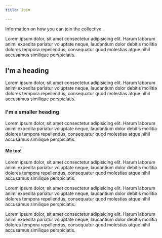 ```yaml
---
title: Join

---
```

Information on how you can join the collective.

Lorem ipsum dolor, sit amet consectetur adipisicing elit. Harum laborum animi expedita pariatur voluptate neque, laudantium dolor debitis mollitia dolores tempora repellendus, consequatur quod molestias atque nihil accusamus similique perspiciatis.

## I'm a heading

Lorem ipsum dolor, sit amet consectetur adipisicing elit. Harum laborum animi expedita pariatur voluptate neque, laudantium dolor debitis mollitia dolores tempora repellendus, consequatur quod molestias atque nihil accusamus similique perspiciatis.

### I'm a smaller heading

Lorem ipsum dolor, sit amet consectetur adipisicing elit. Harum laborum animi expedita pariatur voluptate neque, laudantium dolor debitis mollitia dolores tempora repellendus, consequatur quod molestias atque nihil accusamus similique perspiciatis.

#### Me too!

Lorem ipsum dolor, sit amet consectetur adipisicing elit. Harum laborum animi expedita pariatur voluptate neque, laudantium dolor debitis mollitia dolores tempora repellendus, consequatur quod molestias atque nihil accusamus similique perspiciatis.

Lorem ipsum dolor, sit amet consectetur adipisicing elit. Harum laborum animi expedita pariatur voluptate neque, laudantium dolor debitis mollitia dolores tempora repellendus, consequatur quod molestias atque nihil accusamus similique perspiciatis.

Lorem ipsum dolor, sit amet consectetur adipisicing elit. Harum laborum animi expedita pariatur voluptate neque, laudantium dolor debitis mollitia dolores tempora repellendus, consequatur quod molestias atque nihil accusamus similique perspiciatis.